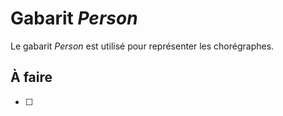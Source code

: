 # Gabarit _Person_

Le gabarit _Person_ est utilisé pour représenter les chorégraphes.

## À faire
- [ ] 

